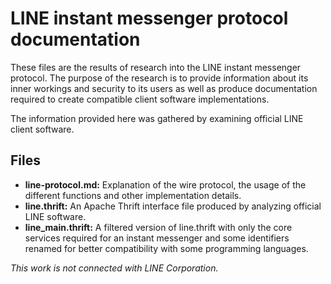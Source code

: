 LINE instant messenger protocol documentation
=============================================

These files are the results of research into the LINE instant messenger protocol. The purpose of the
research is to provide information about its inner workings and security to its users as well as
produce documentation required to create compatible client software implementations.

The information provided here was gathered by examining official LINE client software.

Files
-----

* **line-protocol.md:** Explanation of the wire protocol, the usage of the different functions and
  other implementation details.
* **line.thrift:** An Apache Thrift interface file produced by analyzing official LINE software.
* **line_main.thrift:** A filtered version of line.thrift with only the core services required for
  an instant messenger and some identifiers renamed for better compatibility with some programming
  languages.

*This work is not connected with LINE Corporation.*
